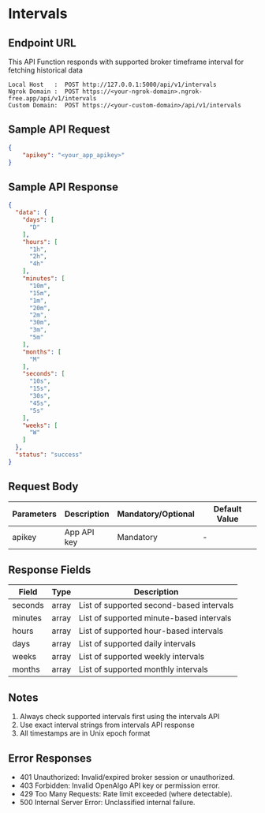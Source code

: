 # Intervals

## Endpoint URL

This API Function responds with supported broker timeframe interval for fetching historical data

```http
Local Host   :  POST http://127.0.0.1:5000/api/v1/intervals
Ngrok Domain :  POST https://<your-ngrok-domain>.ngrok-free.app/api/v1/intervals
Custom Domain:  POST https://<your-custom-domain>/api/v1/intervals
```



## Sample API Request

```json
{
    "apikey": "<your_app_apikey>"
}

```

###

## Sample API Response

```json
{
  "data": {
    "days": [
      "D"
    ],
    "hours": [
      "1h",
      "2h",
      "4h"
    ],
    "minutes": [
      "10m",
      "15m",
      "1m",
      "20m",
      "2m",
      "30m",
      "3m",
      "5m"
    ],
    "months": [
      "M"
    ],
    "seconds": [
      "10s",
      "15s",
      "30s",
      "45s",
      "5s"
    ],
    "weeks": [
      "W"
    ]
  },
  "status": "success"
}
```



## Request Body



| Parameters | Description | Mandatory/Optional | Default Value |
| ---------- | ----------- | ------------------ | ------------- |
| apikey     | App API key | Mandatory          | -             |



## Response Fields

| Field   | Type  | Description                              |
| ------- | ----- | ---------------------------------------- |
| seconds | array | List of supported second-based intervals |
| minutes | array | List of supported minute-based intervals |
| hours   | array | List of supported hour-based intervals   |
| days    | array | List of supported daily intervals        |
| weeks   | array | List of supported weekly intervals       |
| months  | array | List of supported monthly intervals      |



## Notes



1. Always check supported intervals first using the intervals API
2. Use exact interval strings from intervals API response
3. All timestamps are in Unix epoch format

## Error Responses

- 401 Unauthorized: Invalid/expired broker session or unauthorized.
- 403 Forbidden: Invalid OpenAlgo API key or permission error.
- 429 Too Many Requests: Rate limit exceeded (where detectable).
- 500 Internal Server Error: Unclassified internal failure.

